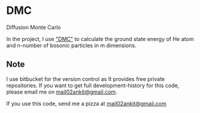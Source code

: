 # DMC
Diffusion Monte Carlo

In the project, I use ["DMC"](https://en.wikipedia.org/wiki/Diffusion_Monte_Carlo) to calculate the ground state
energy of He atom and n-number of bosonic particles in m dimensions.

## Note
I use bitbucket for the version control as It provides free private repositories. If you want to get full development-history for this code, please email me on mail02ankit@gmail.com.

If you use this code, send me a pizza at mail02ankit@gmail.com

